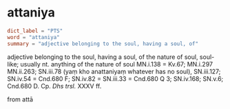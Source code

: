 # attaniya

``` toml
dict_label = "PTS"
word = "attaniya"
summary = "adjective belonging to the soul, having a soul, of"
```

adjective belonging to the soul, having a soul, of the nature of soul, soul\-like; usually nt. anything of the nature of soul MN.i.138 = Kv.67; MN.i.297 MN.ii.263; SN.iii.78 (yaṃ kho anattaniyaṃ whatever has no soul), SN.iii.127; SN.iv.54 = Cnd.680 F; SN.iv.82 = SN.iii.33 = Cnd.680 Q 3; SN.iv.168; SN.v.6; Cnd.680 D. Cp. *Dhs trsl.* XXXV ff.

from attā

